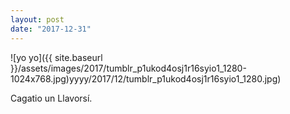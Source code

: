 ```yaml
---
layout: post
date: "2017-12-31"
---
```


![yo yo]({{ site.baseurl }}/assets/images/2017/tumblr_p1ukod4osj1r16syio1_1280-1024x768.jpg)yyyy/2017/12/tumblr_p1ukod4osj1r16syio1_1280.jpg)

Cagatio un Llavorsí.

